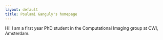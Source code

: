 ```yaml
---
layout: default
title: Poulami Ganguly's homepage
---
```


Hi! I am a first year PhD student in the Computational Imaging group at CWI, Amsterdam.
